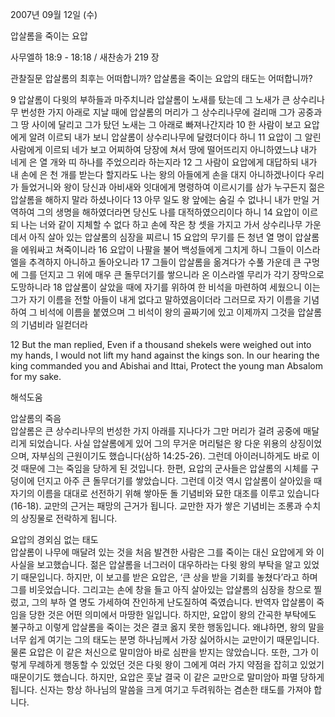 2007년 09월 12일 (수)

압살롬을 죽이는 요압



사무엘하 18:9 - 18:18 / 새찬송가 219 장


관찰질문
압살롬의 최후는 어떠합니까?
압살롬을 죽이는 요압의 태도는 어떠합니까?

9 압살롬이 다윗의 부하들과 마주치니라 압살롬이 노새를 탔는데 그 노새가 큰 상수리나무 번성한 가지 아래로 지날 때에 압살롬의 머리가 그 상수리나무에 걸리매 그가 공중과 그 땅 사이에 달리고 그가 탔던 노새는 그 아래로 빠져나간지라 10 한 사람이 보고 요압에게 알려 이르되 내가 보니 압살롬이 상수리나무에 달렸더이다 하니 11 요압이 그 알린 사람에게 이르되 네가 보고 어찌하여 당장에 쳐서 땅에 떨어뜨리지 아니하였느냐 내가 네게 은 열 개와 띠 하나를 주었으리라 하는지라 12 그 사람이 요압에게 대답하되 내가 내 손에 은 천 개를 받는다 할지라도 나는 왕의 아들에게 손을 대지 아니하겠나이다 우리가 들었거니와 왕이 당신과 아비새와 잇대에게 명령하여 이르시기를 삼가 누구든지 젊은 압살롬을 해하지 말라 하셨나이다 13 아무 일도 왕 앞에는 숨길 수 없나니 내가 만일 거역하여 그의 생명을 해하였더라면 당신도 나를 대적하였으리이다 하니 14 요압이 이르되 나는 너와 같이 지체할 수 없다 하고 손에 작은 창 셋을 가지고 가서 상수리나무 가운데서 아직 살아 있는 압살롬의 심장을 찌르니 15 요압의 무기를 든 청년 열 명이 압살롬을 에워싸고 쳐죽이니라 16 요압이 나팔을 불어 백성들에게 그치게 하니 그들이 이스라엘을 추격하지 아니하고 돌아오니라 17 그들이 압살롬을 옮겨다가 수풀 가운데 큰 구멍에 그를 던지고 그 위에 매우 큰 돌무더기를 쌓으니라 온 이스라엘 무리가 각기 장막으로 도망하니라 18 압살롬이 살았을 때에 자기를 위하여 한 비석을 마련하여 세웠으니 이는 그가 자기 이름을 전할 아들이 내게 없다고 말하였음이더라 그러므로 자기 이름을 기념하여 그 비석에 이름을 붙였으며 그 비석이 왕의 골짜기에 있고 이제까지 그것을 압살롬의 기념비라 일컫더라

12 But the man replied, Even if a thousand shekels were weighed out into my hands, I would not lift my hand against the kings son. In our hearing the king commanded you and Abishai and Ittai, Protect the young man Absalom for my sake.

해석도움





압살롬의 죽음  
압살롬은 큰 상수리나무의 번성한 가지 아래를 지나다가 그만 머리가 걸려 공중에 매달리게 되었습니다. 사실 압살롬에게 있어 그의 무거운 머리털은 왕 다운 위용의 상징이었으며, 자부심의 근원이기도 했습니다(삼하 14:25-26). 그런데 아이러니하게도 바로 이것 때문에 그는 죽임을 당하게 된 것입니다. 한편, 요압의 군사들은 압살롬의 시체를 구덩이에 던지고 아주 큰 돌무더기를 쌓았습니다. 그런데 이것 역시 압살롬이 살아있을 때 자기의 이름을 대대로 선전하기 위해 쌓아둔 돌 기념비와 묘한 대조를 이루고 있습니다(16-18). 교만의 근거는 패망의 근거가 됩니다. 교만한 자가 쌓은 기념비는 조롱과 수치의 상징물로 전락하게 됩니다.    

요압의 경외심 없는 태도  
압살롬이 나무에 매달려 있는 것을 처음 발견한 사람은 그를 죽이는 대신 요압에게 와 이 사실을 보고했습니다. 젊은 압살롬을 너그러이 대우하라는 다윗 왕의 부탁을 알고 있었기 때문입니다. 하지만, 이 보고를 받은 요압은, ‘큰 상을 받을 기회를 놓쳤다’라고 하며 그를 비웃었습니다. 그리고는 손에 창을 들고 아직 살아있는 압살롬의 심장을 창으로 찔렀고, 그의 부하 열 명도 가세하여 잔인하게 난도질하여 죽였습니다. 반역자 압살롬이 죽임을 당한 것은 어떤 의미에서 마땅한 일입니다. 하지만, 요압이 왕의 간곡한 부탁에도 불구하고 이렇게 압살롬을 죽이는 것은 결코 옳지 못한 행동입니다. 왜냐하면, 왕의 말을 너무 쉽게 여기는 그의 태도는 분명 하나님께서 가장 싫어하시는 교만이기 때문입니다. 물론 요압은 이 같은 처신으로 말미암아 바로 심판을 받지는 않았습니다. 또한, 그가 이렇게 무례하게 행동할 수 있었던 것은 다윗 왕이 그에게 여러 가지 약점을 잡히고 있었기 때문이기도 했습니다. 하지만, 요압은 훗날 결국 이 같은 교만으로 말미암아 파멸 당하게 됩니다. 신자는 항상 하나님의 말씀을 크게 여기고 두려워하는 겸손한 태도를 가져야 합니다.
